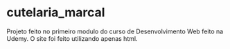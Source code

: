 # cutelaria_marcal
Projeto feito no primeiro modulo do curso de Desenvolvimento Web feito na Udemy. O site foi feito utilizando apenas html.
